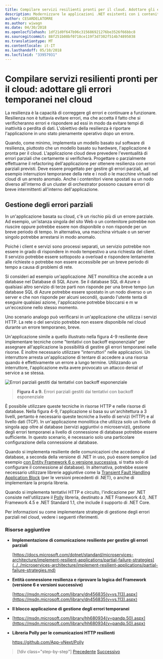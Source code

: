 ```yaml
---
title: Compilare servizi resilienti pronti per il cloud. Adottare gli errori temporanei nel cloud
description: Modernizzare le applicazioni .NET esistenti con i contenitori di Windows e Cloud di Azure | Compilare servizi resilienti pronti per il cloud. Adottare gli errori temporanei nel cloud
author: CESARDELATORRE
ms.author: wiwagn
ms.date: 04/30/2018
ms.openlocfilehash: 1df21d0f647b96c315686921276be3526f66bbc8
ms.sourcegitcommit: 88f251b08bf0718ce119f3d7302f514b74895038
ms.translationtype: MT
ms.contentlocale: it-IT
ms.lasthandoff: 05/10/2018
ms.locfileid: "33957931"
---
```

# <a name="build-resilient-services-ready-for-the-cloud-embrace-transient-failures-in-the-cloud"></a>Compilare servizi resilienti pronti per il cloud: adottare gli errori temporanei nel cloud

La resilienza è la capacità di correggere gli errori e continuare a funzionare. Resilienza non è tuttavia evitare errori, ma che accetta il fatto che si verificheranno errori e rispondere ad essi in modo da evitare tempi di inattività o perdita di dati. L'obiettivo della resilienza è riportare l'applicazione in uno stato pienamente operativo dopo un errore.

Quando, come minimo, implementa un modello basato sul software di resilienza, piuttosto che un modello basato su hardware, l'applicazione è pronta per il cloud. L'applicazione cloud deve prevedere l'eventualità di errori parziali che certamente si verificherà. Progettare o parzialmente effettuarne il refactoring dell'applicazione per ottenere resilienza con errori parziali previsti. Deve essere progettato per gestire gli errori parziali, ad esempio interruzioni temporanee della rete e i nodi o le macchine virtuali nel cloud di un arresto anomalo. Anche i contenitori viene spostati su un nodo diverso all'interno di un cluster di orchestrator possono causare errori di breve intermittenti all'interno dell'applicazione.

## <a name="handling-partial-failure"></a>Gestione degli errori parziali

In un'applicazione basata su cloud, c'è un rischio più di un errore parziale. Ad esempio, un'istanza singola del sito Web o un contenitore potrebbe non riuscire oppure potrebbe essere non disponibile o non risponde per un breve periodo di tempo. In alternativa, una macchina virtuale o un server singolo potrebbe arrestarsi in modo anomalo.

Poiché i client e servizi sono processi separati, un servizio potrebbe non essere in grado di rispondere in modo tempestivo a una richiesta del client. Il servizio potrebbe essere sottoposto a overload e rispondere lentamente alle richieste o potrebbe non essere accessibile per un breve periodo di tempo a causa di problemi di rete.

Si consideri ad esempio un'applicazione .NET monolitica che accede a un database nel Database di SQL Azure. Se il database SQL di Azure o qualsiasi altro servizio di terze parti non risponde per una breve tempo (un database SQL di Azure potrebbe essere spostato in un nodo diverso o un server e che non risponde per alcuni secondi), quando l'utente tenta di eseguire qualsiasi azione, l'applicazione potrebbe bloccarsi e m w un'eccezione nello stesso momento.

Uno scenario analogo può verificarsi in un'applicazione che utilizza i servizi HTTP. La rete o del servizio potrebbe non essere disponibile nel cloud durante un errore temporaneo, breve.

Un'applicazione simile a quello illustrato nella figura 4-9 resiliente deve implementare tecniche come "tentativi con backoff esponenziale" per assegnare all'applicazione la possibilità di gestire gli errori temporanei nelle risorse. È inoltre necessario utilizzare "interruttori" nelle applicazioni. Un interruttore arresta un'applicazione di tentare di accedere a una risorsa quando è effettivamente un errore a lungo termine. Utilizzando un interruttore, l'applicazione evita avere provocato un attacco denial of service a se stessa.

![Errori parziali gestiti dai tentativi con backoff esponenziale](./media/image9.png)

> **Figura 4 a 9.** Errori parziali gestiti dai tentativi con backoff esponenziale

È possibile utilizzare queste tecniche in risorse HTTP e nelle risorse di database. Nella figura 4-9, l'applicazione si basa su un'architettura a 3 livelli, pertanto è necessario queste tecniche a livello di servizi (HTTP) e al livello dati (TCP). In un'applicazione monolitica che utilizza solo un livello di singola app oltre al database (servizi aggiuntivi o microservizi), gestione degli errori temporanei a livello di connessione di database potrebbe essere sufficiente. In questo scenario, è necessario solo una particolare configurazione della connessione al database.

Quando si implementa resiliente delle comunicazioni che accedono al database, a seconda della versione di .NET in uso, può essere semplice (ad esempio [con Entity Framework 6 o versione successiva](https://msdn.microsoft.com/library/dn456835(v=vs.113).aspx), si tratta solo di configurare il connessione al database). In alternativa, potrebbe essere necessario utilizzare librerie aggiuntive come la [Transient Fault Handling Application Block](https://msdn.microsoft.com/library/hh680934(v=pandp.50).aspx) (per le versioni precedenti di .NET), o anche di implementare la propria libreria.

Quando si implementa tentativi HTTP e circuito, l'indicazione per .NET consiste nell'utilizzare il [Polly](https://github.com/App-vNext/Polly) libreria, destinato a .NET Framework 4.0, .NET Framework 4.5 e .NET Standard 1.1, che include il supporto di .NET Core.

Per informazioni su come implementare strategie di gestione degli errori parziali nel cloud, vedere i seguenti riferimenti.

### <a name="additional-resources"></a>Risorse aggiuntive

-   **Implementazione di comunicazione resiliente per gestire gli errori parziali**

    [https://docs.microsoft.com/dotnet/standard/microservices-architecture/implement-resilient-applications/partial-failure-strategies](../../microservices-architecture/implement-resilient-applications/partial-failure-strategies.md)

-   **Entità connessione resilienza e riprovare la logica del Framework (versione 6 e versioni successive)**

    [https://msdn.microsoft.com/library/dn456835(v=vs.113).aspx](https://msdn.microsoft.com/library/dn456835(v=vs.113).aspx)

-   **Il blocco applicazione di gestione degli errori temporanei**

-   [https://msdn.microsoft.com/library/hh680934(v=pandp.50).aspx](https://msdn.microsoft.com/library/hh680934(v=pandp.50).aspx)

-   **Libreria Polly per le comunicazioni HTTP resilienti**

    https://github.com/App-vNext/Polly

>[!div class="step-by-step"]
[Precedente](when-to-deploy-windows-containers-to-azure-container-service-kubernetes.md)
[Successivo](modernize-your-apps-with-monitoring-and-telemetry.md)
